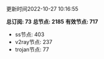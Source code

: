 更新时间2022-10-27 10:16:55

**总订阅: 73**
**总节点: 2185**
**有效节点: 717**
- ss节点: 403
- v2ray节点: 237
- trojan节点: 77
